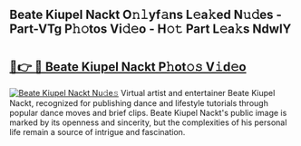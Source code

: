 ## Beate Kiupel Nackt O𝚗𝚕yf𝚊ns L𝚎a𝚔ed N𝚞𝚍es - Part-VTg P𝚑𝚘tos Vi𝚍𝚎o - H𝚘𝚝 Part L𝚎a𝚔s NdwIY

# <h2><a href="http://kf6um5.oniu.top/?m=Beate+Kiupel+Nackt">🔗👉 🔴 Beate Kiupel Nackt P𝚑ot𝚘𝚜 V𝚒d𝚎o</a></h2>

[![Beate Kiupel Nackt Nu𝚍e𝚜](https://i.imgur.com/0qMVB7G.gif)](http://kf6um5.oniu.top/?m=Beate+Kiupel+Nackt)
Virtual artist and entertainer Beate Kiupel Nackt, recognized for publishing dance and lifestyle tutorials through popular dance moves and brief clips. Beate Kiupel Nackt's public image is marked by its openness and sincerity, but the complexities of his personal life remain a source of intrigue and fascination.  
